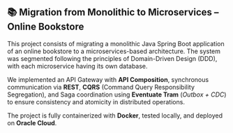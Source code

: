 ## 📚 Migration from Monolithic to Microservices – Online Bookstore

This project consists of migrating a monolithic Java Spring Boot application of an online bookstore to a microservices-based architecture. The system was segmented following the principles of Domain-Driven Design (DDD), with each microservice having its own database. 

We implemented an API Gateway with **API Composition**, synchronous communication via **REST**, **CQRS** (Command Query Responsibility Segregation), and Saga coordination using **Eventuate Tram** (*Outbox + CDC*) to ensure consistency and atomicity in distributed operations.

The project is fully containerized with **Docker**, tested locally, and deployed on **Oracle Cloud**.
